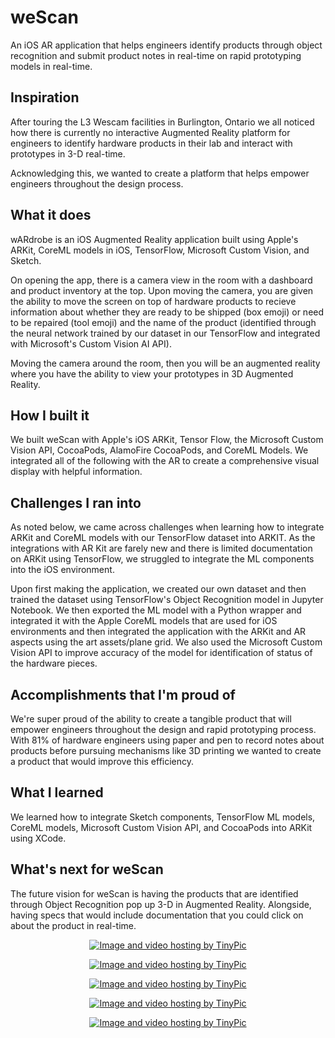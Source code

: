 # weScan
An iOS AR application that helps engineers identify products through object recognition and submit product notes in real-time on rapid prototyping models in real-time. 

## Inspiration
After touring the L3 Wescam facilities in Burlington, Ontario we all noticed how there is currently no interactive Augmented Reality platform for engineers to identify hardware products in their lab and interact with prototypes in 3-D real-time. 

Acknowledging this, we wanted to create a platform that helps empower engineers throughout the design process. 

## What it does
wARdrobe is an iOS Augmented Reality application built using Apple's ARKit, CoreML models in iOS, TensorFlow, Microsoft Custom Vision, and Sketch.  

On opening the app, there is a camera view in the room with a dashboard and product inventory at the top. Upon moving the camera, you are given the ability to move the screen on top of hardware products to recieve information about whether they are ready to be shipped (box emoji) or need to be repaired (tool emoji) and the name of the product (identified through the neural network trained by our dataset in our TensorFlow and integrated with Microsoft's Custom Vision AI API). 

Moving the camera around the room, then you will be an augmented reality where you have the ability to view your prototypes in 3D Augmented Reality.

## How I built it
We built weScan with Apple's iOS ARKit, Tensor Flow, the Microsoft Custom Vision API, CocoaPods, AlamoFire CocoaPods, and CoreML Models. We integrated all of the following with the AR to create a comprehensive visual display with helpful information. 

## Challenges I ran into
As noted below, we came across challenges when learning how to integrate ARKit and CoreML models with our TensorFlow dataset into ARKIT. As the integrations with AR Kit are farely new and there is limited documentation on ARKit using  TensorFlow, we struggled to integrate the ML components into the iOS environment.

Upon first making the application, we created our own dataset and then trained the dataset using TensorFlow's Object Recognition model in Jupyter Notebook. We then exported the ML model with a Python wrapper and integrated it with the Apple CoreML models that are used for iOS environments and then integrated the application with the ARKit and AR aspects using the art assets/plane grid. We also used the Microsoft Custom Vision API to improve accuracy of the model for identification of status of the hardware pieces. 

## Accomplishments that I'm proud of
We're super proud of the ability to create a tangible product that will empower engineers throughout the design and rapid prototyping process. With 81% of hardware engineers using paper and pen to record notes about products before pursuing mechanisms like 3D printing we wanted to create a product that would improve this efficiency. 

## What I learned
We learned how to integrate Sketch components, TensorFlow ML models, CoreML models, Microsoft Custom Vision API, and CocoaPods into ARKit using XCode. 

## What's next for weScan
The future vision for weScan is having the products that are identified through Object Recognition pop up 3-D in Augmented Reality. Alongside, having specs that would include documentation that you could click on about the product in real-time. 

<center><a href="http://tinypic.com?ref=jhg020" target="_blank"><img src="http://i65.tinypic.com/jhg020.png" border="0" alt="Image and video hosting by TinyPic"></a>

<center><p><a href="http://tinypic.com?ref=2e38gvp" target="_blank"><img src="http://i66.tinypic.com/2e38gvp.png" border="0" alt="Image and video hosting by TinyPic"></a>

<center><p><a href="http://tinypic.com?ref=2z9bert" target="_blank"><img src="http://i66.tinypic.com/2z9bert.png" border="0" alt="Image and video hosting by TinyPic"></a>
  
<center><p><a href="http://tinypic.com?ref=aev537" target="_blank"><img src="http://i65.tinypic.com/aev537.png" border="0" alt="Image and video hosting by TinyPic"></a>
  
<center><a href="http://tinypic.com?ref=j8ckcl" target="_blank"><img src="http://i67.tinypic.com/j8ckcl.png" border="0" alt="Image and video hosting by TinyPic"></a>



